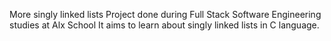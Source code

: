 More singly linked lists
Project done during Full Stack Software Engineering studies at Alx School It aims to learn about singly linked lists in C language.

